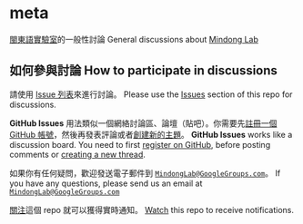 # meta
[閩東語實驗室](http://lab.mindong.asia/zh-hans)的一般性討論 General discussions about [Mindong Lab](http://lab.mindong.asia)

## 如何參與討論 How to participate in discussions
請使用 [Issue 列表](https://github.com/MindongLab/meta/issues)來進行討論。 
Please use the [Issues](https://github.com/MindongLab/meta/issues) section of this repo for discussions. 

**GitHub Issues** 用法類似一個網絡討論區、論壇（貼吧）。你需要先[註冊一個 GitHub 帳號](https://github.com/join)，然後再發表評論或者[創建新的主題](https://github.com/MindongLab/meta/issues/new)。
**GitHub Issues** works like a discussion board. You need to first [register on GitHub](https://github.com/join), before posting comments or [creating a new thread](https://github.com/MindongLab/meta/issues/new).

如果你有任何疑問，歡迎發送電子郵件到 [`MindongLab@GoogleGroups.com`](mailto:mindonglab@googlegroups.com)。
If you have any questions, please send us an email at [`MindongLab@GoogleGroups.com`](mailto:mindonglab@googlegroups.com)

[關注](https://github.com/MindongLab/meta/subscription)這個 repo 就可以獲得實時通知。 [Watch](https://github.com/MindongLab/meta/subscription) this repo to receive notifications.
